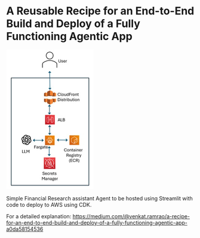 # A Reusable Recipe for an End-to-End Build and Deploy of a Fully Functioning Agentic App

![Architecture](./images/aws_architecture.jpg)
               

Simple Financial Research assistant Agent to be hosted using Streamlit with code to deploy to AWS using CDK.

For a detailed explanation: https://medium.com/@venkat.ramrao/a-recipe-for-an-end-to-end-build-and-deploy-of-a-fully-functioning-agentic-app-a0da58154536
